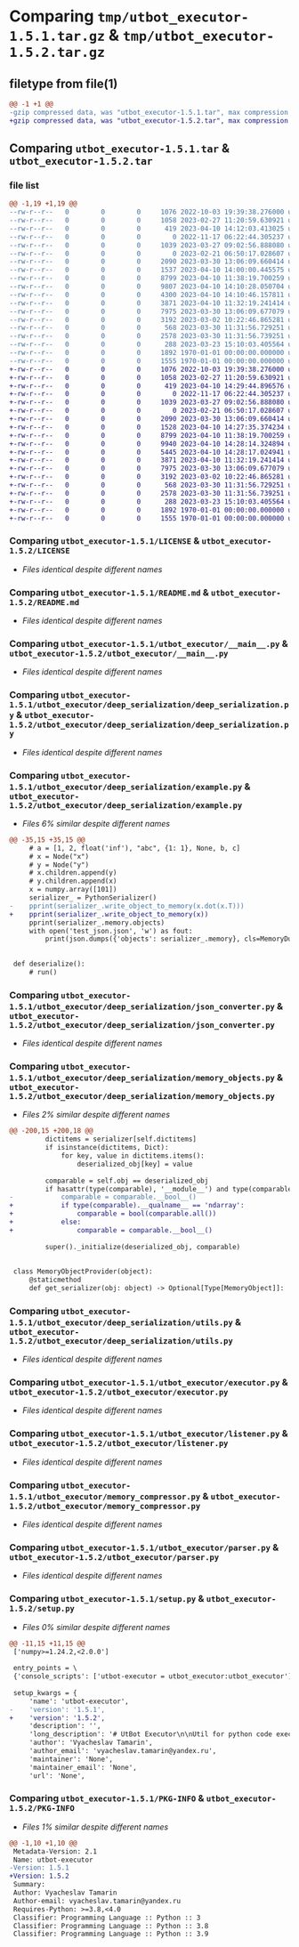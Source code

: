 # Comparing `tmp/utbot_executor-1.5.1.tar.gz` & `tmp/utbot_executor-1.5.2.tar.gz`

## filetype from file(1)

```diff
@@ -1 +1 @@
-gzip compressed data, was "utbot_executor-1.5.1.tar", max compression
+gzip compressed data, was "utbot_executor-1.5.2.tar", max compression
```

## Comparing `utbot_executor-1.5.1.tar` & `utbot_executor-1.5.2.tar`

### file list

```diff
@@ -1,19 +1,19 @@
--rw-r--r--   0        0        0     1076 2022-10-03 19:39:38.276000 utbot_executor-1.5.1/LICENSE
--rw-r--r--   0        0        0     1058 2023-02-27 11:20:59.630921 utbot_executor-1.5.1/README.md
--rw-r--r--   0        0        0      419 2023-04-10 14:12:03.413025 utbot_executor-1.5.1/pyproject.toml
--rw-r--r--   0        0        0        0 2022-11-17 06:22:44.305237 utbot_executor-1.5.1/utbot_executor/__init__.py
--rw-r--r--   0        0        0     1039 2023-03-27 09:02:56.888080 utbot_executor-1.5.1/utbot_executor/__main__.py
--rw-r--r--   0        0        0        0 2023-02-21 06:50:17.028607 utbot_executor-1.5.1/utbot_executor/deep_serialization/__init__.py
--rw-r--r--   0        0        0     2090 2023-03-30 13:06:09.660414 utbot_executor-1.5.1/utbot_executor/deep_serialization/deep_serialization.py
--rw-r--r--   0        0        0     1537 2023-04-10 14:00:00.445575 utbot_executor-1.5.1/utbot_executor/deep_serialization/example.py
--rw-r--r--   0        0        0     8799 2023-04-10 11:38:19.700259 utbot_executor-1.5.1/utbot_executor/deep_serialization/json_converter.py
--rw-r--r--   0        0        0     9807 2023-04-10 14:10:28.050704 utbot_executor-1.5.1/utbot_executor/deep_serialization/memory_objects.py
--rw-r--r--   0        0        0     4300 2023-04-10 14:10:46.157811 utbot_executor-1.5.1/utbot_executor/deep_serialization/test_json.json
--rw-r--r--   0        0        0     3871 2023-04-10 11:32:19.241414 utbot_executor-1.5.1/utbot_executor/deep_serialization/utils.py
--rw-r--r--   0        0        0     7975 2023-03-30 13:06:09.677079 utbot_executor-1.5.1/utbot_executor/executor.py
--rw-r--r--   0        0        0     3192 2023-03-02 10:22:46.865281 utbot_executor-1.5.1/utbot_executor/listener.py
--rw-r--r--   0        0        0      568 2023-03-30 11:31:56.729251 utbot_executor-1.5.1/utbot_executor/memory_compressor.py
--rw-r--r--   0        0        0     2578 2023-03-30 11:31:56.739251 utbot_executor-1.5.1/utbot_executor/parser.py
--rw-r--r--   0        0        0      288 2023-03-23 15:10:03.405564 utbot_executor-1.5.1/utbot_executor/utils.py
--rw-r--r--   0        0        0     1892 1970-01-01 00:00:00.000000 utbot_executor-1.5.1/setup.py
--rw-r--r--   0        0        0     1555 1970-01-01 00:00:00.000000 utbot_executor-1.5.1/PKG-INFO
+-rw-r--r--   0        0        0     1076 2022-10-03 19:39:38.276000 utbot_executor-1.5.2/LICENSE
+-rw-r--r--   0        0        0     1058 2023-02-27 11:20:59.630921 utbot_executor-1.5.2/README.md
+-rw-r--r--   0        0        0      419 2023-04-10 14:29:44.896576 utbot_executor-1.5.2/pyproject.toml
+-rw-r--r--   0        0        0        0 2022-11-17 06:22:44.305237 utbot_executor-1.5.2/utbot_executor/__init__.py
+-rw-r--r--   0        0        0     1039 2023-03-27 09:02:56.888080 utbot_executor-1.5.2/utbot_executor/__main__.py
+-rw-r--r--   0        0        0        0 2023-02-21 06:50:17.028607 utbot_executor-1.5.2/utbot_executor/deep_serialization/__init__.py
+-rw-r--r--   0        0        0     2090 2023-03-30 13:06:09.660414 utbot_executor-1.5.2/utbot_executor/deep_serialization/deep_serialization.py
+-rw-r--r--   0        0        0     1528 2023-04-10 14:27:35.374234 utbot_executor-1.5.2/utbot_executor/deep_serialization/example.py
+-rw-r--r--   0        0        0     8799 2023-04-10 11:38:19.700259 utbot_executor-1.5.2/utbot_executor/deep_serialization/json_converter.py
+-rw-r--r--   0        0        0     9940 2023-04-10 14:28:14.324894 utbot_executor-1.5.2/utbot_executor/deep_serialization/memory_objects.py
+-rw-r--r--   0        0        0     5445 2023-04-10 14:28:17.024941 utbot_executor-1.5.2/utbot_executor/deep_serialization/test_json.json
+-rw-r--r--   0        0        0     3871 2023-04-10 11:32:19.241414 utbot_executor-1.5.2/utbot_executor/deep_serialization/utils.py
+-rw-r--r--   0        0        0     7975 2023-03-30 13:06:09.677079 utbot_executor-1.5.2/utbot_executor/executor.py
+-rw-r--r--   0        0        0     3192 2023-03-02 10:22:46.865281 utbot_executor-1.5.2/utbot_executor/listener.py
+-rw-r--r--   0        0        0      568 2023-03-30 11:31:56.729251 utbot_executor-1.5.2/utbot_executor/memory_compressor.py
+-rw-r--r--   0        0        0     2578 2023-03-30 11:31:56.739251 utbot_executor-1.5.2/utbot_executor/parser.py
+-rw-r--r--   0        0        0      288 2023-03-23 15:10:03.405564 utbot_executor-1.5.2/utbot_executor/utils.py
+-rw-r--r--   0        0        0     1892 1970-01-01 00:00:00.000000 utbot_executor-1.5.2/setup.py
+-rw-r--r--   0        0        0     1555 1970-01-01 00:00:00.000000 utbot_executor-1.5.2/PKG-INFO
```

### Comparing `utbot_executor-1.5.1/LICENSE` & `utbot_executor-1.5.2/LICENSE`

 * *Files identical despite different names*

### Comparing `utbot_executor-1.5.1/README.md` & `utbot_executor-1.5.2/README.md`

 * *Files identical despite different names*

### Comparing `utbot_executor-1.5.1/utbot_executor/__main__.py` & `utbot_executor-1.5.2/utbot_executor/__main__.py`

 * *Files identical despite different names*

### Comparing `utbot_executor-1.5.1/utbot_executor/deep_serialization/deep_serialization.py` & `utbot_executor-1.5.2/utbot_executor/deep_serialization/deep_serialization.py`

 * *Files identical despite different names*

### Comparing `utbot_executor-1.5.1/utbot_executor/deep_serialization/example.py` & `utbot_executor-1.5.2/utbot_executor/deep_serialization/example.py`

 * *Files 6% similar despite different names*

```diff
@@ -35,15 +35,15 @@
     # a = [1, 2, float('inf'), "abc", {1: 1}, None, b, c]
     # x = Node("x")
     # y = Node("y")
     # x.children.append(y)
     # y.children.append(x)
     x = numpy.array([101])
     serializer_ = PythonSerializer()
-    pprint(serializer_.write_object_to_memory(x.dot(x.T)))
+    pprint(serializer_.write_object_to_memory(x))
     pprint(serializer_.memory.objects)
     with open('test_json.json', 'w') as fout:
         print(json.dumps({'objects': serializer_.memory}, cls=MemoryDumpEncoder, indent=True), file=fout)
 
 
 def deserialize():
     # run()
```

### Comparing `utbot_executor-1.5.1/utbot_executor/deep_serialization/json_converter.py` & `utbot_executor-1.5.2/utbot_executor/deep_serialization/json_converter.py`

 * *Files identical despite different names*

### Comparing `utbot_executor-1.5.1/utbot_executor/deep_serialization/memory_objects.py` & `utbot_executor-1.5.2/utbot_executor/deep_serialization/memory_objects.py`

 * *Files 2% similar despite different names*

```diff
@@ -200,15 +200,18 @@
         dictitems = serializer[self.dictitems]
         if isinstance(dictitems, Dict):
             for key, value in dictitems.items():
                 deserialized_obj[key] = value
 
         comparable = self.obj == deserialized_obj
         if hasattr(type(comparable), '__module__') and type(comparable).__module__ == 'numpy':
-            comparable = comparable.__bool__()
+            if type(comparable).__qualname__ == 'ndarray':
+                comparable = bool(comparable.all())
+            else:
+                comparable = comparable.__bool__()
 
         super()._initialize(deserialized_obj, comparable)
 
 
 class MemoryObjectProvider(object):
     @staticmethod
     def get_serializer(obj: object) -> Optional[Type[MemoryObject]]:
```

### Comparing `utbot_executor-1.5.1/utbot_executor/deep_serialization/utils.py` & `utbot_executor-1.5.2/utbot_executor/deep_serialization/utils.py`

 * *Files identical despite different names*

### Comparing `utbot_executor-1.5.1/utbot_executor/executor.py` & `utbot_executor-1.5.2/utbot_executor/executor.py`

 * *Files identical despite different names*

### Comparing `utbot_executor-1.5.1/utbot_executor/listener.py` & `utbot_executor-1.5.2/utbot_executor/listener.py`

 * *Files identical despite different names*

### Comparing `utbot_executor-1.5.1/utbot_executor/memory_compressor.py` & `utbot_executor-1.5.2/utbot_executor/memory_compressor.py`

 * *Files identical despite different names*

### Comparing `utbot_executor-1.5.1/utbot_executor/parser.py` & `utbot_executor-1.5.2/utbot_executor/parser.py`

 * *Files identical despite different names*

### Comparing `utbot_executor-1.5.1/setup.py` & `utbot_executor-1.5.2/setup.py`

 * *Files 0% similar despite different names*

```diff
@@ -11,15 +11,15 @@
 ['numpy>=1.24.2,<2.0.0']
 
 entry_points = \
 {'console_scripts': ['utbot-executor = utbot_executor:utbot_executor']}
 
 setup_kwargs = {
     'name': 'utbot-executor',
-    'version': '1.5.1',
+    'version': '1.5.2',
     'description': '',
     'long_description': '# UtBot Executor\n\nUtil for python code execution and state serialization.\n\n## Installation\n\nYou can install module from [PyPI](https://pypi.org/project/utbot-executor/):\n\n```bash\npython -m pip install utbot-executor\n```\n\n## Usage\n\n### From console with socket listener\n\nRun with your `<hostname>` and `<port>` for socket connection\n```bash\n$ python -m utbot_executor <hostname> <port> <logfile> [<loglevel DEBUG | INFO | ERROR>]\n```\n\n### Result format:\n\n```json\n{\n        "status": "success",\n        "isException": bool,\n        "statements": list[int],\n        "missedStatements": list[int],\n        "stateBefore": memory json dump,\n        "stateAfter": memory json dump,\n        "argsIds": list[str],\n        "kwargs": list[str],\n        "resultId": str,\n}\n```\n\nor error format:\n\n```json\n{\n        "status": "fail",\n        "exception": str (traceback),\n}\n```\n\n#### States format\n\nTODO\n\n### Submodule `deep_serialization`\n\nJSON serializer and deserializer for python objects\n\n## Source\n\nGitHub [repository](https://github.com/tamarinvs19/utbot_executor)\n',
     'author': 'Vyacheslav Tamarin',
     'author_email': 'vyacheslav.tamarin@yandex.ru',
     'maintainer': 'None',
     'maintainer_email': 'None',
     'url': 'None',
```

### Comparing `utbot_executor-1.5.1/PKG-INFO` & `utbot_executor-1.5.2/PKG-INFO`

 * *Files 1% similar despite different names*

```diff
@@ -1,10 +1,10 @@
 Metadata-Version: 2.1
 Name: utbot-executor
-Version: 1.5.1
+Version: 1.5.2
 Summary: 
 Author: Vyacheslav Tamarin
 Author-email: vyacheslav.tamarin@yandex.ru
 Requires-Python: >=3.8,<4.0
 Classifier: Programming Language :: Python :: 3
 Classifier: Programming Language :: Python :: 3.8
 Classifier: Programming Language :: Python :: 3.9
```


